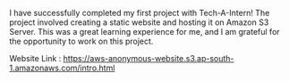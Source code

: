  I have successfully completed my first project with Tech-A-Intern! The project involved creating a static website and hosting it on Amazon S3 Server. This was a great learning experience for me, and I am grateful for the opportunity to work on this project.

 Website Link : https://aws-anonymous-website.s3.ap-south-1.amazonaws.com/intro.html

